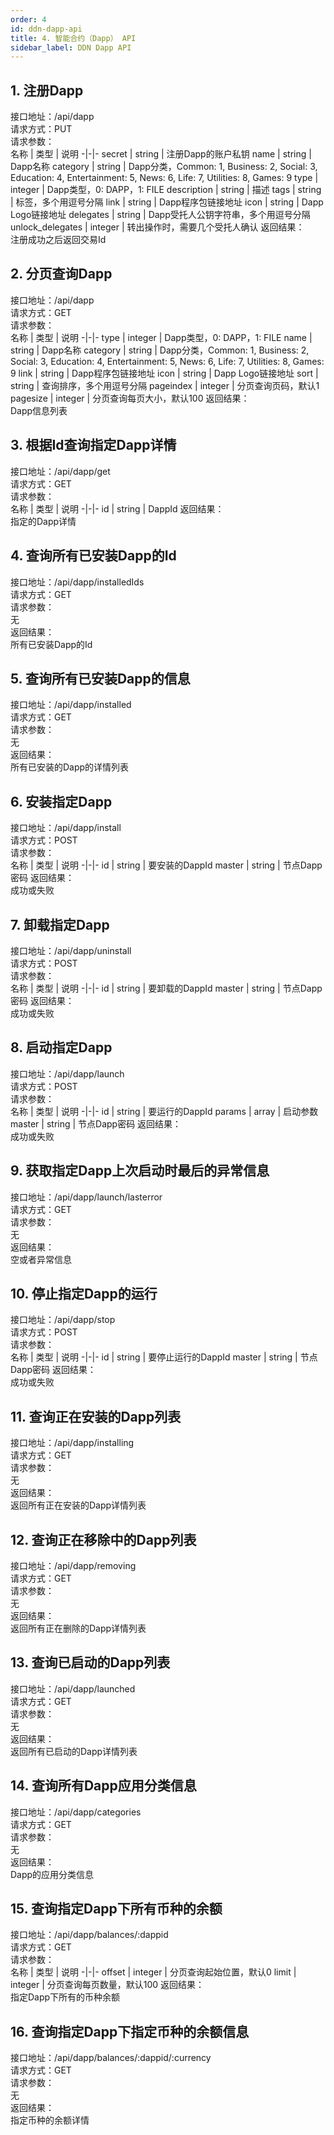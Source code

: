 ```yaml
---
order: 4
id: ddn-dapp-api
title: 4. 智能合约（Dapp） API
sidebar_label: DDN Dapp API
---
```



## 1. 注册Dapp
接口地址：/api/dapp<br/>
请求方式：PUT<br/>
请求参数：<br/>
名称 | 类型 | 说明
-|-|-
secret | string | 注册Dapp的账户私钥
name | string | Dapp名称
category | string | Dapp分类，Common: 1,  Business: 2, Social: 3,  Education: 4,  Entertainment: 5, News: 6,  Life: 7,  Utilities: 8,  Games: 9
type | integer | Dapp类型，0: DAPP，1: FILE
description | string | 描述
tags | string | 标签，多个用逗号分隔
link | string | Dapp程序包链接地址
icon | string | Dapp Logo链接地址
delegates | string | Dapp受托人公钥字符串，多个用逗号分隔
unlock_delegates | integer | 转出操作时，需要几个受托人确认
返回结果：<br/>
注册成功之后返回交易Id

## 2. 分页查询Dapp
接口地址：/api/dapp<br/>
请求方式：GET<br/>
请求参数：<br/>
名称 | 类型 | 说明
-|-|-
type | integer | Dapp类型，0: DAPP，1: FILE
name | string | Dapp名称
category | string | Dapp分类，Common: 1,  Business: 2, Social: 3,  Education: 4,  Entertainment: 5, News: 6,  Life: 7,  Utilities: 8,  Games: 9
link | string | Dapp程序包链接地址
icon | string | Dapp Logo链接地址
sort | string | 查询排序，多个用逗号分隔
pageindex | integer | 分页查询页码，默认1
pagesize | integer | 分页查询每页大小，默认100
返回结果：<br/>
Dapp信息列表<br/>

## 3. 根据Id查询指定Dapp详情
接口地址：/api/dapp/get<br/>
请求方式：GET<br/>
请求参数：<br/>
名称 | 类型 | 说明
-|-|-
id | string | DappId
返回结果：<br/>
指定的Dapp详情<br/>

## 4. 查询所有已安装Dapp的Id
接口地址：/api/dapp/installedIds<br/>
请求方式：GET<br/>
请求参数：<br/>
无<br/>
返回结果：<br/>
所有已安装Dapp的Id<br/>

## 5. 查询所有已安装Dapp的信息
接口地址：/api/dapp/installed<br/>
请求方式：GET<br/>
请求参数：<br/>
无<br/>
返回结果：<br/>
所有已安装的Dapp的详情列表<br/>

## 6. 安装指定Dapp
接口地址：/api/dapp/install<br/>
请求方式：POST<br/>
请求参数：<br/>
名称 | 类型 | 说明
-|-|-
id | string | 要安装的DappId
master | string | 节点Dapp密码
返回结果：<br/>
成功或失败<br/>

## 7. 卸载指定Dapp
接口地址：/api/dapp/uninstall<br/>
请求方式：POST<br/>
请求参数：<br/>
名称 | 类型 | 说明
-|-|-
id | string | 要卸载的DappId
master | string | 节点Dapp密码
返回结果：<br/>
成功或失败<br/>

## 8. 启动指定Dapp
接口地址：/api/dapp/launch<br/>
请求方式：POST<br/>
请求参数：<br/>
名称 | 类型 | 说明
-|-|-
id | string | 要运行的DappId
params | array | 启动参数
master | string | 节点Dapp密码
返回结果：<br/>
成功或失败<br/>

## 9. 获取指定Dapp上次启动时最后的异常信息
接口地址：/api/dapp/launch/lasterror<br/>
请求方式：GET<br/>
请求参数：<br/>
无<br/>
返回结果：<br/>
空或者异常信息<br/>

## 10. 停止指定Dapp的运行
接口地址：/api/dapp/stop<br/>
请求方式：POST<br/>
请求参数：<br/>
名称 | 类型 | 说明
-|-|-
id | string | 要停止运行的DappId
master | string | 节点Dapp密码
返回结果：<br/>
成功或失败<br/>

## 11. 查询正在安装的Dapp列表
接口地址：/api/dapp/installing<br/>
请求方式：GET<br/>
请求参数：<br/>
无<br/>
返回结果：<br/>
返回所有正在安装的Dapp详情列表<br/>

## 12. 查询正在移除中的Dapp列表
接口地址：/api/dapp/removing<br/>
请求方式：GET<br/>
请求参数：<br/>
无<br/>
返回结果：<br/>
返回所有正在删除的Dapp详情列表<br/>

## 13. 查询已启动的Dapp列表
接口地址：/api/dapp/launched<br/>
请求方式：GET<br/>
请求参数：<br/>
无<br/>
返回结果：<br/>
返回所有已启动的Dapp详情列表<br/>

## 14. 查询所有Dapp应用分类信息
接口地址：/api/dapp/categories<br/>
请求方式：GET<br/>
请求参数：<br/>
无<br/>
返回结果：<br/>
Dapp的应用分类信息<br/>

## 15. 查询指定Dapp下所有币种的余额
接口地址：/api/dapp/balances/:dappid<br/>
请求方式：GET<br/>
请求参数：<br/>
名称 | 类型 | 说明
-|-|-
offset | integer | 分页查询起始位置，默认0
limit | integer | 分页查询每页数量，默认100
返回结果：<br/>
指定Dapp下所有的币种余额<br/>

## 16. 查询指定Dapp下指定币种的余额信息
接口地址：/api/dapp/balances/:dappid/:currency<br/>
请求方式：GET<br/>
请求参数：<br/>
无<br/>
返回结果：<br/>
指定币种的余额详情<br/>